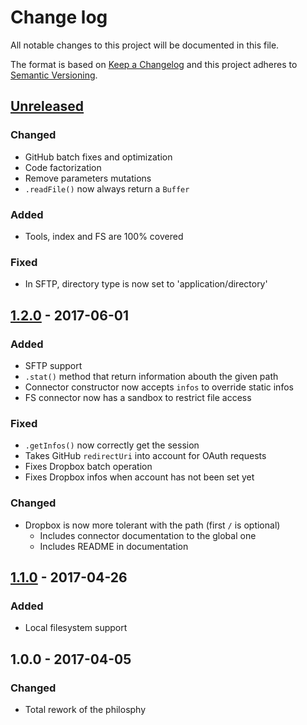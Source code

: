 # Change log
All notable changes to this project will be documented in this file.

The format is based on [Keep a Changelog](http://keepachangelog.com/) and this project adheres to [Semantic Versioning](http://semver.org/).

## [Unreleased]
### Changed
- GitHub batch fixes and optimization
- Code factorization
- Remove parameters mutations
- `.readFile()` now always return a `Buffer`

### Added
- Tools, index and FS are 100% covered

### Fixed
- In SFTP, directory type is now set to 'application/directory'

## [1.2.0] - 2017-06-01
### Added
- SFTP support
- `.stat()` method that return information abouth the given path
- Connector constructor now accepts `infos` to override static infos
- FS connector now has a sandbox to restrict file access

### Fixed
- `.getInfos()` now correctly get the session
- Takes GitHub `redirectUri` into account for OAuth requests
- Fixes Dropbox batch operation
- Fixes Dropbox infos when account has not been set yet

### Changed
- Dropbox is now more tolerant with the path (first `/` is optional)
  - Includes connector documentation to the global one
  - Includes README in documentation

## [1.1.0] - 2017-04-26
### Added
  - Local filesystem support

## 1.0.0 - 2017-04-05
### Changed
  - Total rework of the philosphy

  [Unreleased]: https://github.com/silexlabs/unifile/compare/v1.2.0...HEAD
  [1.2.0]: https://github.com/silexlabs/unifile/compare/v1.1.0...v1.2.0
  [1.1.0]: https://github.com/silexlabs/unifile/compare/v1.0.0...v1.1.0
